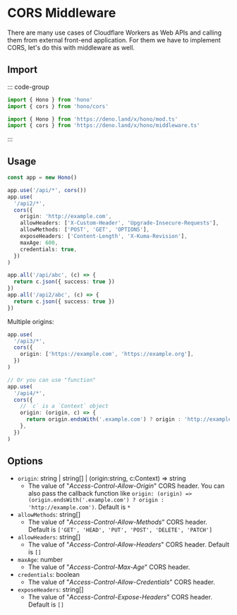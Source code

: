 # CORS Middleware

There are many use cases of Cloudflare Workers as Web APIs and calling them from external front-end application.
For them we have to implement CORS, let's do this with middleware as well.

## Import

::: code-group

```ts [npm]
import { Hono } from 'hono'
import { cors } from 'hono/cors'
```

```ts [Deno]
import { Hono } from 'https://deno.land/x/hono/mod.ts'
import { cors } from 'https://deno.land/x/hono/middleware.ts'
```

:::

## Usage

```ts
const app = new Hono()

app.use('/api/*', cors())
app.use(
  '/api2/*',
  cors({
    origin: 'http://example.com',
    allowHeaders: ['X-Custom-Header', 'Upgrade-Insecure-Requests'],
    allowMethods: ['POST', 'GET', 'OPTIONS'],
    exposeHeaders: ['Content-Length', 'X-Kuma-Revision'],
    maxAge: 600,
    credentials: true,
  })
)

app.all('/api/abc', (c) => {
  return c.json({ success: true })
})
app.all('/api2/abc', (c) => {
  return c.json({ success: true })
})
```

Multiple origins:

```ts
app.use(
  '/api3/*',
  cors({
    origin: ['https://example.com', 'https://example.org'],
  })
)

// Or you can use "function"
app.use(
  '/api4/*',
  cors({
    // `c` is a `Context` object
    origin: (origin, c) => {
      return origin.endsWith('.example.com') ? origin : 'http://example.com'
    },
  })
)
```

## Options

- `origin`: string | string[] | (origin:string, c:Context) => string
  - The value of "_Access-Control-Allow-Origin_" CORS header. You can also pass the callback function like `origin: (origin) => (origin.endsWith('.example.com') ? origin : 'http://example.com')`. Default is `*`
- `allowMethods`: string[]
  - The value of "_Access-Control-Allow-Methods_" CORS header. Default is `['GET', 'HEAD', 'PUT', 'POST', 'DELETE', 'PATCH']`
- `allowHeaders`: string[]
  - The value of "_Access-Control-Allow-Headers_" CORS header. Default is `[]`
- `maxAge`: number
  - The value of "_Access-Control-Max-Age_" CORS header.
- `credentials`: boolean
  - The value of "_Access-Control-Allow-Credentials_" CORS header.
- `exposeHeaders`: string[]
  - The value of "_Access-Control-Expose-Headers_" CORS header. Default is `[]`
